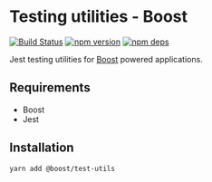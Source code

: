 # Testing utilities - Boost

[![Build Status](https://github.com/milesj/boost/workflows/Build/badge.svg)](https://github.com/milesj/boost/actions?query=branch%3Amaster)
[![npm version](https://badge.fury.io/js/%40boost%2Ftest-utils.svg)](https://www.npmjs.com/package/@boost/test-utils)
[![npm deps](https://david-dm.org/milesj/boost.svg?path=packages/test-utils)](https://www.npmjs.com/package/@boost/test-utils)

Jest testing utilities for [Boost](https://github.com/milesj/boost/) powered applications.

## Requirements

- Boost
- Jest

## Installation

```
yarn add @boost/test-utils
```
